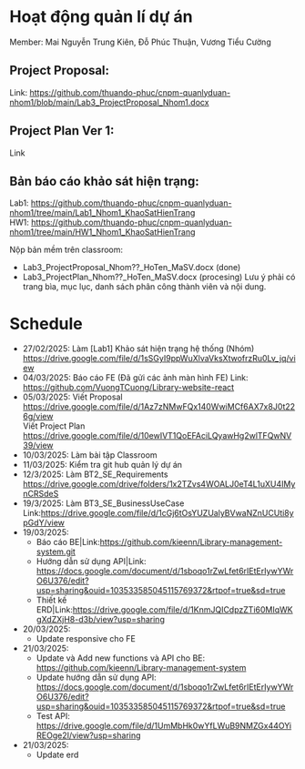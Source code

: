 # Hoạt động quản lí dự án
Member: Mai Nguyễn Trung Kiên, Đỗ Phúc Thuận, Vương Tiểu Cường
## Project Proposal: 
  Link: https://github.com/thuando-phuc/cnpm-quanlyduan-nhom1/blob/main/Lab3_ProjectProposal_Nhom1.docx
## Project Plan Ver 1: 
  Link
## Bản báo cáo khảo sát hiện trạng: 
  Lab1: https://github.com/thuando-phuc/cnpm-quanlyduan-nhom1/tree/main/Lab1_Nhom1_KhaoSatHienTrang <br>
  HW1: https://github.com/thuando-phuc/cnpm-quanlyduan-nhom1/tree/main/HW1_Nhom1_KhaoSatHienTrang

Nộp bản mềm trên classroom:
+ Lab3_ProjectProposal_Nhom??_HoTen_MaSV.docx (done)
+ Lab3_ProjectPlan_Nhom??_HoTen_MaSV.docx (procesing)
Lưu ý phải có trang bìa, mục lục, danh sách phân công thành viên và nội dung.

# Schedule
+ 27/02/2025: Làm [Lab1] Khảo sát hiện trạng hệ thống (Nhóm) https://drive.google.com/file/d/1sSGyI9ppWuXlvaVksXtwofrzRu0Lv_jq/view
+ 04/03/2025: Báo cáo FE (Đã gửi các ảnh màn hình FE)
              Link: https://github.com/VuongTCuong/Library-website-react
+ 05/03/2025: Viết Proposal https://drive.google.com/file/d/1Az7zNMwFQx140WwiMCf6AX7x8J0t226g/view
            <br> Viết Project Plan https://drive.google.com/file/d/10ewIVT1QoEFAciLQyawHg2wlTFQwNV39/view
+ 10/03/2025: Làm bài tập Classroom
+ 11/03/2025: Kiểm tra git hub quản lý dự án
+ 12/3/2025: Làm BT2_SE_Requirements https://drive.google.com/drive/folders/1x2TZvs4WOALJ0eT4L1uXU4IMynCRSdeS
+ 19/3/2025: Làm BT3_SE_BusinessUseCase Link:https://drive.google.com/file/d/1cGj6tOsYUZUalyBVwaNZnUCUti8ypGdY/view
+ 19/03/2025: 
  - Báo cáo BE|Link:https://github.com/kieenn/Library-management-system.git
  - Hướng dẫn sử dụng API|Link: https://docs.google.com/document/d/1sboqo1rZwLfet6rIEtErIywYWrO6U376/edit?usp=sharing&ouid=103533585045115769372&rtpof=true&sd=true
  - Thiết kế ERD|Link:https://drive.google.com/file/d/1KnmJQICdpzZTi60MIqWKgXdZXjH8-d3b/view?usp=sharing
+ 20/03/2025:
  - Update responsive cho FE
+ 21/03/2025:
  - Update và Add new functions và API cho BE: https://github.com/kieenn/Library-management-system
  - Update hướng dẫn sử dụng API: https://docs.google.com/document/d/1sboqo1rZwLfet6rIEtErIywYWrO6U376/edit?usp=sharing&ouid=103533585045115769372&rtpof=true&sd=true
  - Test API: https://drive.google.com/file/d/1UmMbHk0wYfLWuB9NMZGx44OYiREOge2I/view?usp=sharing
+ 21/03/2025:
  - Update erd